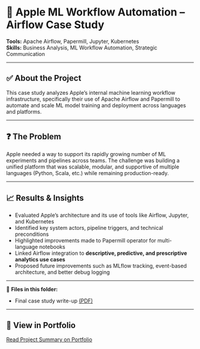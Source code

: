 # 🍏 Apple ML Workflow Automation – Airflow Case Study

**Tools:** Apache Airflow, Papermill, Jupyter, Kubernetes  
**Skills:** Business Analysis, ML Workflow Automation, Strategic Communication

---

## ✅ About the Project
This case study analyzes Apple’s internal machine learning workflow infrastructure, specifically their use of Apache Airflow and Papermill to automate and scale ML model training and deployment across languages and platforms.

---

## ❓ The Problem
Apple needed a way to support its rapidly growing number of ML experiments and pipelines across teams. The challenge was building a unified platform that was scalable, modular, and supportive of multiple languages (Python, Scala, etc.) while remaining production-ready.

---

## 📈 Results & Insights
- Evaluated Apple’s architecture and its use of tools like Airflow, Jupyter, and Kubernetes  
- Identified key system actors, pipeline triggers, and technical preconditions  
- Highlighted improvements made to Papermill operator for multi-language notebooks  
- Linked Airflow integration to **descriptive, predictive, and prescriptive analytics use cases**  
- Proposed future improvements such as MLflow tracking, event-based architecture, and better debug logging

---

📎 **Files in this folder:**  
- Final case study write-up [(PDF)](https://github.com/shreeyas18/Protofolio/blob/main/apple-airflow-case-study/Apple%20Airflow%20in%20Action.pdf)

---

## 🔗 View in Portfolio
[Read Project Summary on Portfolio](https://transparent-rook-33b.notion.site/Hey-I-m-Shreeya-Sampat-1c1c4f21290c80a7a02ef878ea11233c?p=1c3c4f21290c80dfaf25ded9e9668c8e&pm=c)
